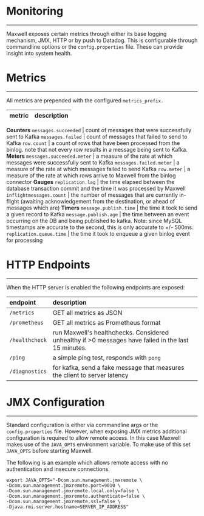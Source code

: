 # Monitoring
***
Maxwell exposes certain metrics through either its base logging mechanism, JMX, HTTP or by push to Datadog. This is configurable through commandline options
or the `config.properties` file. These can provide insight into system health.

# Metrics
***
All metrics are prepended with the configured `metrics_prefix.`

metric                         | description
-------------------------------|-------------------------------------
**Counters**
`messages.succeeded`           | count of messages that were successfully sent to Kafka
`messages.failed`              | count of messages that failed to send to Kafka
`row.count`                    | a count of rows that have been processed from the binlog. note that not every row results in a message being sent to Kafka.
**Meters**
`messages.succeeded.meter`     | a measure of the rate at which messages were successfully sent to Kafka
`messages.failed.meter`        | a measure of the rate at which messages failed to send Kafka
`row.meter`                    | a measure of the rate at which rows arrive to Maxwell from the binlog connector
**Gauges**
`replication.lag`              | the time elapsed between the database transaction commit and the time it was processed by Maxwell
`inflightmessages.count`       | the number of messages that are currently in-flight (awaiting acknowledgement from the destination, or ahead of messages which are)
**Timers**
`message.publish.time`         | the time it took to send a given record to Kafka
`message.publish.age`          | the time between an event occurring on the DB and being published to kafka. Note: since MySQL timestamps are accurate to the second, this is only accurate to +/- 500ms.
`replication.queue.time`       | the time it took to enqueue a given binlog event for processing

# HTTP Endpoints
***
When the HTTP server is enabled the following endpoints are exposed:

| endpoint       | description                                                                    |
|:---------------|:-------------------------------------------------------------------------------|
| `/metrics`     | GET all metrics as JSON                                                        |
| `/prometheus`  | GET all metrics as Prometheus format                                           |
| `/healthcheck` | run Maxwell's healthchecks.  Considered unhealthy if &gt;0 messages have failed in the last 15 minutes. |
| `/ping`        | a simple ping test, responds with `pong`                                       |
| `/diagnostics` | for kafka, send a fake message that measures the client to server latency      |


# JMX Configuration
***
Standard configuration is either via commandline args or the `config.properties` file. However, when exposing JMX metrics
additional configuration is required to allow remote access. In this case Maxwell makes use of the `JAVA_OPTS` environment variable.
To make use of this set `JAVA_OPTS` before starting Maxwell.

The following is an example which allows remote access with no authentication and insecure connections.

```
export JAVA_OPTS="-Dcom.sun.management.jmxremote \
-Dcom.sun.management.jmxremote.port=9010 \
-Dcom.sun.management.jmxremote.local.only=false \
-Dcom.sun.management.jmxremote.authenticate=false \
-Dcom.sun.management.jmxremote.ssl=false \
-Djava.rmi.server.hostname=SERVER_IP_ADDRESS"
```

